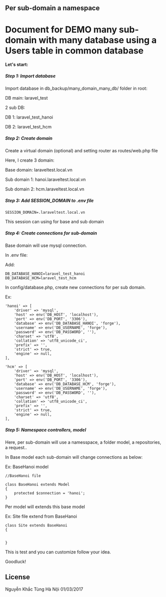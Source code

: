 ## Per sub-domain a namespace
# Document for DEMO many sub-domain with many database using a Users table in common database


#### Let's start:

##### Step 1: Import database
Import database in db_backup/many_domain_many_db/ folder in root: 

DB main: laravel_test

2 sub DB: 

DB 1: laravel_test_hanoi

DB 2: laravel_test_hcm


##### Step 2: Create domain
Create a virtual domain (optional) and setting router as routes/web.php file

Here, I create 3 domain:

Base domain: laraveltest.local.vn

Sub domain 1: hanoi.laraveltest.local.vn

Sub domain 2: hcm.laraveltest.local.vn

##### Step 3: Add SESSION_DOMAIN to .env file
    SESSION_DOMAIN=.laraveltest.local.vn

This session can using for base and sub domain

##### Step 4: Create connections for sub-domain

Base domain will use mysql connection.

In .env file:

Add: 

    DB_DATABASE_HANOI=laravel_test_hanoi
    DB_DATABASE_HCM=laravel_test_hcm

In config/database.php, create new connections for per sub domain.

Ex:

    'hanoi' => [
        'driver' => 'mysql',
        'host' => env('DB_HOST', 'localhost'),
        'port' => env('DB_PORT', '3306'),
        'database' => env('DB_DATABASE_HANOI', 'forge'),
        'username' => env('DB_USERNAME', 'forge'),
        'password' => env('DB_PASSWORD', ''),
        'charset' => 'utf8',
        'collation' => 'utf8_unicode_ci',
        'prefix' => '',
        'strict' => true,
        'engine' => null,
    ],

    'hcm' => [
        'driver' => 'mysql',
        'host' => env('DB_HOST', 'localhost'),
        'port' => env('DB_PORT', '3306'),
        'database' => env('DB_DATABASE_HCM', 'forge'),
        'username' => env('DB_USERNAME', 'forge'),
        'password' => env('DB_PASSWORD', ''),
        'charset' => 'utf8',
        'collation' => 'utf8_unicode_ci',
        'prefix' => '',
        'strict' => true,
        'engine' => null,
    ],


##### Step 5: Namespace controllers, model
Here, per sub-domain will use a namesspace, a folder model, a repositories, a request..

In Base model each sub-domain will change connections as below:

Ex: BaseHanoi model
   
    //BaseHanoi file
   
    class BaseHanoi extends Model
    {
        protected $connection = 'hanoi';
    }

Per model will extends this base model

Ex: Site file extend from BaseHanoi
       
    class Site extends BaseHanoi
    {

    
    }


This is test and you can customize follow your idea.

Goodluck!

## License

Nguyễn Khắc Tùng
Hà Nội 01/03/2017